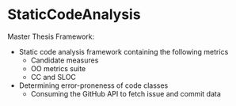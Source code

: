 # StaticCodeAnalysis
Master Thesis Framework: 
* Static code analysis framework containing the following metrics
  - Candidate measures
  - OO metrics suite
  - CC and SLOC
* Determining error-proneness of code classes
  - Consuming the GitHub API to fetch issue and commit data
